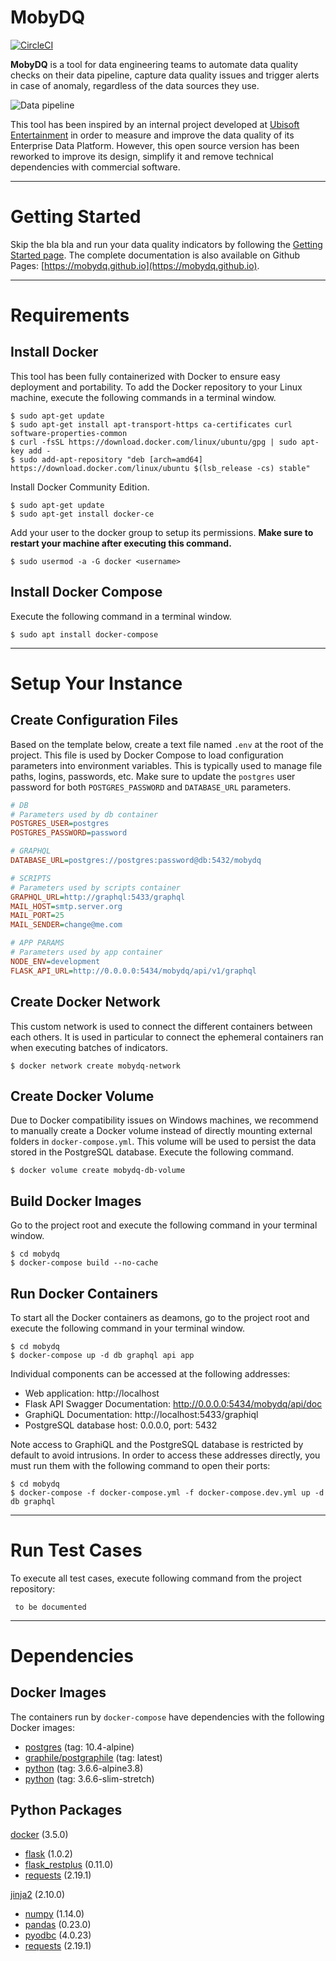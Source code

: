 # MobyDQ
[![CircleCI](https://circleci.com/gh/mobydq/mobydq/tree/master.svg?style=shield)][CircleCI]

 [CircleCI]: https://circleci.com/gh/mobydq/mobydq/tree/master (CircleCI)

**MobyDQ** is a tool for data engineering teams to automate data quality checks on their data pipeline, capture data quality issues and trigger alerts in case of anomaly, regardless of the data sources they use.

![Data pipeline](https://mobydq.github.io/img/data_pipeline.png)

This tool has been inspired by an internal project developed at <a href="https://www.ubisoft.com">Ubisoft Entertainment</a> in order to measure and improve the data quality of its Enterprise Data Platform. However, this open source version has been reworked to improve its design, simplify it and remove technical dependencies with commercial software.


---


# Getting Started
Skip the bla bla and run your data quality indicators by following the [Getting Started page](https://mobydq.github.io/gettingstarted/). The complete documentation is also available on Github Pages: [https://mobydq.github.io](https://mobydq.github.io).


---


# Requirements

## Install Docker
This tool has been fully containerized with Docker to ensure easy deployment and portability. To add the Docker repository to your Linux machine, execute the following commands in a terminal window.
```shell
$ sudo apt-get update
$ sudo apt-get install apt-transport-https ca-certificates curl software-properties-common
$ curl -fsSL https://download.docker.com/linux/ubuntu/gpg | sudo apt-key add -
$ sudo add-apt-repository "deb [arch=amd64] https://download.docker.com/linux/ubuntu $(lsb_release -cs) stable"
```

Install Docker Community Edition.
```shell
$ sudo apt-get update
$ sudo apt-get install docker-ce
```

Add your user to the docker group to setup its permissions. **Make sure to restart your machine after executing this command.**
```shell
$ sudo usermod -a -G docker <username>
```


## Install Docker Compose
Execute the following command in a terminal window.
```shell
$ sudo apt install docker-compose
```

---


# Setup Your Instance

## Create Configuration Files
Based on the template below, create a text file named `.env` at the root of the project. This file is used by Docker Compose to load configuration parameters into environment variables. This is typically used to manage file paths, logins, passwords, etc. Make sure to update the `postgres` user password for both `POSTGRES_PASSWORD` and `DATABASE_URL` parameters.
```ini
# DB
# Parameters used by db container
POSTGRES_USER=postgres
POSTGRES_PASSWORD=password

# GRAPHQL
DATABASE_URL=postgres://postgres:password@db:5432/mobydq

# SCRIPTS
# Parameters used by scripts container
GRAPHQL_URL=http://graphql:5433/graphql
MAIL_HOST=smtp.server.org
MAIL_PORT=25
MAIL_SENDER=change@me.com

# APP PARAMS
# Parameters used by app container
NODE_ENV=development
FLASK_API_URL=http://0.0.0.0:5434/mobydq/api/v1/graphql
```


## Create Docker Network
This custom network is used to connect the different containers between each others. It is used in particular to connect the ephemeral containers ran when executing batches of indicators.
```shell
$ docker network create mobydq-network
```


## Create Docker Volume
Due to Docker compatibility issues on Windows machines, we recommend to manually create a Docker volume instead of directly mounting external folders in `docker-compose.yml`. This volume will be used to persist the data stored in the PostgreSQL database. Execute the following command.
```shell
$ docker volume create mobydq-db-volume
```


## Build Docker Images
Go to the project root and execute the following command in your terminal window.
```shell
$ cd mobydq
$ docker-compose build --no-cache
```


## Run Docker Containers
To start all the Docker containers as deamons, go to the project root and execute the following command in your terminal window.
```shell
$ cd mobydq
$ docker-compose up -d db graphql api app
```

Individual components can be accessed at the following addresses:
* Web application: http://localhost
* Flask API Swagger Documentation: http://0.0.0.0:5434/mobydq/api/doc
* GraphiQL Documentation: http://localhost:5433/graphiql
* PostgreSQL database host: 0.0.0.0, port: 5432

Note access to GraphiQL and the PostgreSQL database is restricted by default to avoid intrusions. In order to access these addresses directly, you must run them with the following command to open their ports:
```shell
$ cd mobydq
$ docker-compose -f docker-compose.yml -f docker-compose.dev.yml up -d db graphql
```


---


# Run Test Cases
To execute all test cases, execute following command from the project repository:
```shell
 to be documented
```


---


# Dependencies
## Docker Images
The containers run by `docker-compose` have dependencies with the following Docker images:
* [postgres](https://hub.docker.com/_/postgres/) (tag: 10.4-alpine)
* [graphile/postgraphile](https://hub.docker.com/r/graphile/postgraphile/) (tag: latest)
* [python](https://hub.docker.com/_/python/) (tag: 3.6.6-alpine3.8)
* [python](https://hub.docker.com/_/python/) (tag: 3.6.6-slim-stretch)


## Python Packages
 [docker](https://docker-py.readthedocs.io) (3.5.0)
* [flask](http://flask.pocoo.org) (1.0.2)
* [flask_restplus](https://flask-restplus.readthedocs.io) (0.11.0)
* [requests](http://docs.python-requests.org) (2.19.1)

 [jinja2](http://jinja.pocoo.org) (2.10.0)
* [numpy](http://www.numpy.org) (1.14.0)
* [pandas](https://pandas.pydata.org) (0.23.0)
* [pyodbc](https://github.com/mkleehammer/pyodbc) (4.0.23)
* [requests](http://docs.python-requests.org) (2.19.1)
